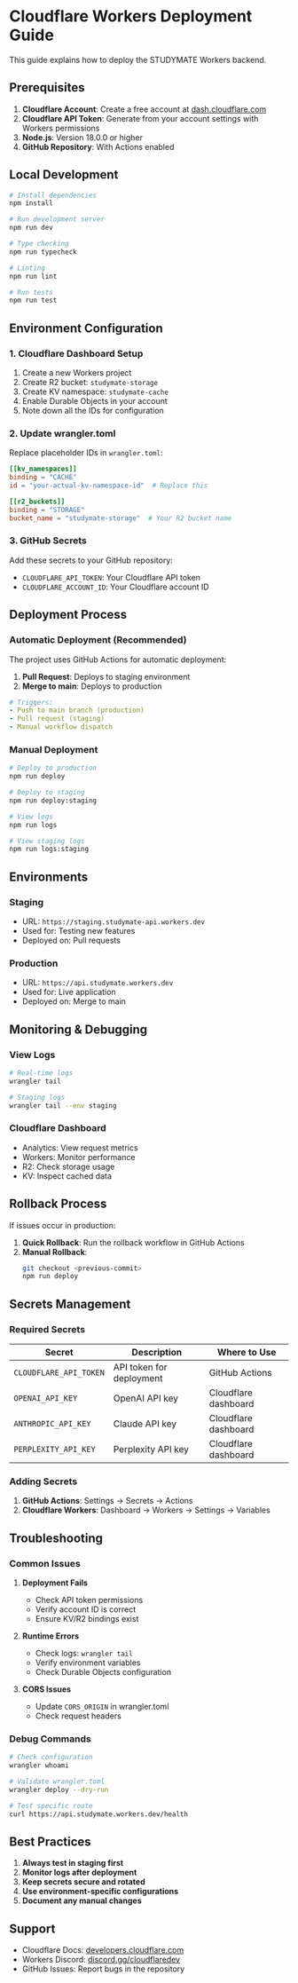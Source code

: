 # Cloudflare Workers Deployment Guide

This guide explains how to deploy the STUDYMATE Workers backend.

## Prerequisites

1. **Cloudflare Account**: Create a free account at [dash.cloudflare.com](https://dash.cloudflare.com)
2. **Cloudflare API Token**: Generate from your account settings with Workers permissions
3. **Node.js**: Version 18.0.0 or higher
4. **GitHub Repository**: With Actions enabled

## Local Development

```bash
# Install dependencies
npm install

# Run development server
npm run dev

# Type checking
npm run typecheck

# Linting
npm run lint

# Run tests
npm run test
```

## Environment Configuration

### 1. Cloudflare Dashboard Setup

1. Create a new Workers project
2. Create R2 bucket: `studymate-storage`
3. Create KV namespace: `studymate-cache`
4. Enable Durable Objects in your account
5. Note down all the IDs for configuration

### 2. Update wrangler.toml

Replace placeholder IDs in `wrangler.toml`:

```toml
[[kv_namespaces]]
binding = "CACHE"
id = "your-actual-kv-namespace-id"  # Replace this

[[r2_buckets]]
binding = "STORAGE"
bucket_name = "studymate-storage"  # Your R2 bucket name
```

### 3. GitHub Secrets

Add these secrets to your GitHub repository:

- `CLOUDFLARE_API_TOKEN`: Your Cloudflare API token
- `CLOUDFLARE_ACCOUNT_ID`: Your Cloudflare account ID

## Deployment Process

### Automatic Deployment (Recommended)

The project uses GitHub Actions for automatic deployment:

1. **Pull Request**: Deploys to staging environment
2. **Merge to main**: Deploys to production

```yaml
# Triggers:
- Push to main branch (production)
- Pull request (staging)
- Manual workflow dispatch
```

### Manual Deployment

```bash
# Deploy to production
npm run deploy

# Deploy to staging
npm run deploy:staging

# View logs
npm run logs

# View staging logs
npm run logs:staging
```

## Environments

### Staging
- URL: `https://staging.studymate-api.workers.dev`
- Used for: Testing new features
- Deployed on: Pull requests

### Production
- URL: `https://api.studymate.workers.dev`
- Used for: Live application
- Deployed on: Merge to main

## Monitoring & Debugging

### View Logs
```bash
# Real-time logs
wrangler tail

# Staging logs
wrangler tail --env staging
```

### Cloudflare Dashboard
- Analytics: View request metrics
- Workers: Monitor performance
- R2: Check storage usage
- KV: Inspect cached data

## Rollback Process

If issues occur in production:

1. **Quick Rollback**: Run the rollback workflow in GitHub Actions
2. **Manual Rollback**: 
   ```bash
   git checkout <previous-commit>
   npm run deploy
   ```

## Secrets Management

### Required Secrets

| Secret | Description | Where to Use |
|--------|-------------|--------------|
| `CLOUDFLARE_API_TOKEN` | API token for deployment | GitHub Actions |
| `OPENAI_API_KEY` | OpenAI API key | Cloudflare dashboard |
| `ANTHROPIC_API_KEY` | Claude API key | Cloudflare dashboard |
| `PERPLEXITY_API_KEY` | Perplexity API key | Cloudflare dashboard |

### Adding Secrets

1. **GitHub Actions**: Settings → Secrets → Actions
2. **Cloudflare Workers**: Dashboard → Workers → Settings → Variables

## Troubleshooting

### Common Issues

1. **Deployment Fails**
   - Check API token permissions
   - Verify account ID is correct
   - Ensure KV/R2 bindings exist

2. **Runtime Errors**
   - Check logs: `wrangler tail`
   - Verify environment variables
   - Check Durable Objects configuration

3. **CORS Issues**
   - Update `CORS_ORIGIN` in wrangler.toml
   - Check request headers

### Debug Commands

```bash
# Check configuration
wrangler whoami

# Validate wrangler.toml
wrangler deploy --dry-run

# Test specific route
curl https://api.studymate.workers.dev/health
```

## Best Practices

1. **Always test in staging first**
2. **Monitor logs after deployment**
3. **Keep secrets secure and rotated**
4. **Use environment-specific configurations**
5. **Document any manual changes**

## Support

- Cloudflare Docs: [developers.cloudflare.com](https://developers.cloudflare.com)
- Workers Discord: [discord.gg/cloudflaredev](https://discord.gg/cloudflaredev)
- GitHub Issues: Report bugs in the repository